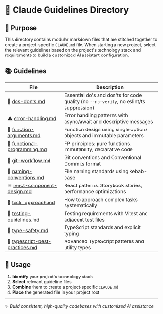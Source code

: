 # 🧠 Claude Guidelines Directory

## 🎯 Purpose

This directory contains modular markdown files that are stitched together to create a project-specific `CLAUDE.md` file. When starting a new project, select the relevant guidelines based on the project's technology stack and requirements to build a customized AI assistant configuration.

## 📚 Guidelines

| File | Description |
|------|-------------|
| 🚦 [dos-donts.md](./dos-donts.md) | Essential do's and don'ts for code quality (no `--no-verify`, no eslint/ts suppression) |
| ⚠️ [error-handling.md](./error-handling.md) | Error handling patterns with async/await and descriptive messages |
| 📝 [function-arguments.md](./function-arguments.md) | Function design using single options objects and immutable parameters |
| 🔄 [functional-programming.md](./functional-programming.md) | FP principles: pure functions, immutability, declarative code |
| 🌿 [git-workflow.md](./git-workflow.md) | Git conventions and Conventional Commits format |
| 📛 [naming-conventions.md](./naming-conventions.md) | File naming standards using kebab-case |
| ⚛️ [react-component-design.md](./react-component-design.md) | React patterns, Storybook stories, performance optimizations |
| 🎯 [task-approach.md](./task-approach.md) | How to approach complex tasks systematically |
| 🧪 [testing-guidelines.md](./testing-guidelines.md) | Testing requirements with Vitest and adjacent test files |
| 🔐 [type-safety.md](./type-safety.md) | TypeScript standards and explicit typing |
| 💎 [typescript-best-practices.md](./typescript-best-practices.md) | Advanced TypeScript patterns and utility types |

## 🚀 Usage

1. **Identify** your project's technology stack
2. **Select** relevant guideline files
3. **Combine** them to create a project-specific `CLAUDE.md`
4. **Place** the generated file in your project root

---

✨ *Build consistent, high-quality codebases with customized AI assistance*
